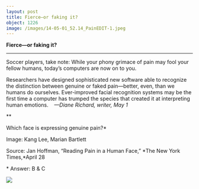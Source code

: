 ```yaml
---
layout: post
title: Fierce—or faking it?
object: 1226
image: /images/14-05-01_52.14_PainEDIT-1.jpeg
---
```

**Fierce—or faking it?**

****

Soccer players, take note: While your phony grimace of pain may fool your fellow humans, today’s computers are now on to you.

Researchers have designed sophisticated new software able to recognize the distinction between genuine or faked pain—better, even, than we humans do ourselves. Ever-improved facial recognition systems may be the first time a computer has trumped the species that created it at interpreting human emotions. 
   *—Diane Richard, writer, May 1*

**

Which face is expressing genuine pain?\*

Image: Kang Lee, Marian Bartlett

Source: Jan Hoffman, “Reading Pain in a Human Face,” *The New York Times,*April 28

\* Answer: B & C



![]({{siteurl.base}}/images/14-05-01_52.14_PainEDIT-1.jpeg)
